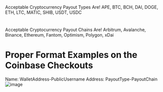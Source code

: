 Acceptable Cryptocurrency Payout Types Are!
APE, BTC, BCH, DAI, DOGE, ETH, LTC, MATIC, SHIB, USDT, USDC
# 
Acceptable Cryptocurrency Payout Chains Are!
Arbitrum, Avalanche, Binance, Ethereum, Fantom, Optimism, Polygon, xDai

# Proper Format Examples on the Coinbase Checkouts
Name: WalletAddress-PublicUsername
Address: PayoutType-PayoutChain
![image](https://user-images.githubusercontent.com/8825800/205461359-df6b33ab-9302-4ab2-aab2-7d009e553594.png)
